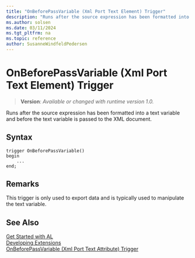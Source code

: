 ```yaml
---
title: "OnBeforePassVariable (Xml Port Text Element) Trigger"
description: "Runs after the source expression has been formatted into a text variable and before the text variable is passed to the XML document."
ms.author: solsen
ms.date: 03/11/2024
ms.tgt_pltfrm: na
ms.topic: reference
author: SusanneWindfeldPedersen
---
```

[//]: # (START>DO_NOT_EDIT)
[//]: # (IMPORTANT:Do not edit any of the content between here and the END>DO_NOT_EDIT.)
[//]: # (Any modifications should be made in the .xml files in the ModernDev repo.)

# OnBeforePassVariable (Xml Port Text Element) Trigger
> **Version**: _Available or changed with runtime version 1.0._

Runs after the source expression has been formatted into a text variable and before the text variable is passed to the XML document.


## Syntax
```AL
trigger OnBeforePassVariable()
begin
    ...
end;
```



[//]: # (IMPORTANT: END>DO_NOT_EDIT)

## Remarks  
 This trigger is only used to export data and is typically used to manipulate the text variable.  

## See Also  
[Get Started with AL](../../devenv-get-started.md)  
[Developing Extensions](../../devenv-dev-overview.md)  
[OnBeforePassVariable (Xml Port Text Attribute) Trigger](../xmlporttextattribute/devenv-onbeforepassvariable-xmlporttextattribute-trigger.md)
